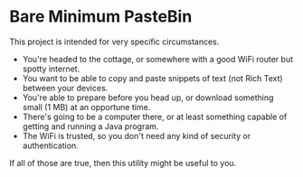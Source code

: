 # Bare Minimum PasteBin

This project is intended for very specific circumstances.

* You're headed to the cottage, or somewhere with a good WiFi router but spotty internet.
* You want to be able to copy and paste snippets of text (not Rich Text) between your devices.
* You're able to prepare before you head up, or download something small (1 MB) at an opportune time.
* There's going to be a computer there, or at least something capable of getting and running a Java program.
* The WiFi is trusted, so you don't need any kind of security or authentication.

If all of those are true, then this utility might be useful to you.

